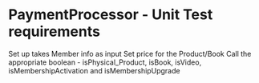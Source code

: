 # PaymentProcessor - Unit Test requirements
Set up takes Member info as input
Set price for the Product/Book
Call the appropriate boolean - isPhysical_Product, isBook, isVideo, isMembershipActivation and isMembershipUpgrade
